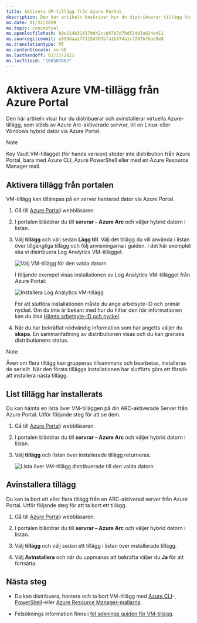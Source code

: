 ```yaml
---
title: Aktivera VM-tillägg från Azure Portal
description: Den här artikeln beskriver hur du distribuerar tillägg för virtuella datorer till Azure Arc-aktiverade servrar som körs i hybrid moln miljöer från Azure Portal.
ms.date: 01/22/2020
ms.topic: conceptual
ms.openlocfilehash: b0e114b314179d42ccd47b7d7bd534d3a824a411
ms.sourcegitcommit: e559daa1f7115d703bfa1b87da1cf267bf6ae9e8
ms.translationtype: MT
ms.contentlocale: sv-SE
ms.lasthandoff: 02/17/2021
ms.locfileid: "100587667"
---
```

# <a name="enable-azure-vm-extensions-from-the-azure-portal"></a>Aktivera Azure VM-tillägg från Azure Portal

Den här artikeln visar hur du distribuerar och avinstallerar virtuella Azure-tillägg, som stöds av Azure Arc-aktiverade servrar, till en Linux-eller Windows hybrid dator via Azure Portal.

> [!NOTE]
> Key Vault VM-tillägget (för hands version) stöder inte distribution från Azure Portal, bara med Azure CLI, Azure PowerShell eller med en Azure Resource Manager mall.

## <a name="enable-extensions-from-the-portal"></a>Aktivera tillägg från portalen

VM-tillägg kan tillämpas på en server hanterad dator via Azure Portal.

1. Gå till [Azure Portal](https://portal.azure.com)i webbläsaren.

2. I portalen bläddrar du till **servrar – Azure Arc** och väljer hybrid datorn i listan.

3. Välj **tillägg** och välj sedan **Lägg till**. Välj det tillägg du vill använda i listan över tillgängliga tillägg och följ anvisningarna i guiden. I det här exemplet ska vi distribuera Log Analytics VM-tillägget.

    ![Välj VM-tillägg för den valda datorn](./media/manage-vm-extensions/add-vm-extensions.png)

    I följande exempel visas installationen av Log Analytics VM-tillägget från Azure Portal:

    ![Installera Log Analytics VM-tillägg](./media/manage-vm-extensions/mma-extension-config.png)

    För att slutföra installationen måste du ange arbetsyte-ID och primär nyckel. Om du inte är bekant med hur du hittar den här informationen kan du läsa [Hämta arbetsyte-ID och nyckel](../../azure-monitor/agents/log-analytics-agent.md#workspace-id-and-key).

4. När du har bekräftat nödvändig information som har angetts väljer du **skapa**. En sammanfattning av distributionen visas och du kan granska distributionens status.

>[!NOTE]
>Även om flera tillägg kan grupperas tillsammans och bearbetas, installeras de seriellt. När den första tilläggs installationen har slutförts görs ett försök att installera nästa tillägg.

## <a name="list-extensions-installed"></a>List tillägg har installerats

Du kan hämta en lista över VM-tilläggen på din ARC-aktiverade Server från Azure Portal. Utför följande steg för att se dem.

1. Gå till [Azure Portal](https://portal.azure.com)i webbläsaren.

2. I portalen bläddrar du till **servrar – Azure Arc** och väljer hybrid datorn i listan.

3. Välj **tillägg** och listan över installerade tillägg returneras.

    ![Lista över VM-tillägg distribuerade till den valda datorn](./media/manage-vm-extensions/list-vm-extensions.png)

## <a name="uninstall-extension"></a>Avinstallera tillägg

Du kan ta bort ett eller flera tillägg från en ARC-aktiverad server från Azure Portal. Utför följande steg för att ta bort ett tillägg.

1. Gå till [Azure Portal](https://portal.azure.com)i webbläsaren.

2. I portalen bläddrar du till **servrar – Azure Arc** och väljer hybrid datorn i listan.

3. Välj **tillägg** och välj sedan ett tillägg i listan över installerade tillägg.

4. Välj **Avinstallera** och när du uppmanas att bekräfta väljer du **Ja** för att fortsätta.

## <a name="next-steps"></a>Nästa steg

- Du kan distribuera, hantera och ta bort VM-tillägg med [Azure CLI](manage-vm-extensions-cli.md)-, [PowerShell](manage-vm-extensions-powershell.md)-eller [Azure Resource Manager-mallarna](manage-vm-extensions-template.md).

- Felsöknings information finns i [fel söknings guiden för VM-tillägg](troubleshoot-vm-extensions.md).